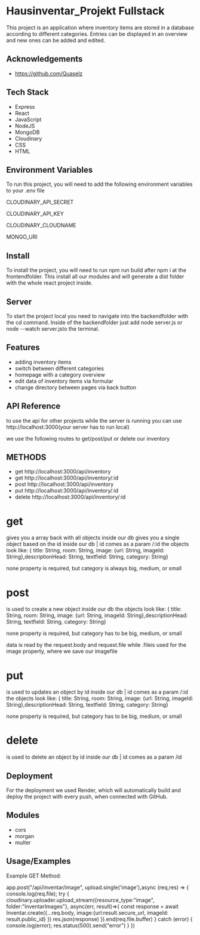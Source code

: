 # Hausinventar_Projekt Fullstack

This project is an application where inventory items are stored in a database according to different categories. Entries can be displayed in an overview and new ones can be added and edited.

## Acknowledgements

- https://github.com/Quaselz

## Tech Stack

- Express
- React
- JavaScript
- NodeJS
- MongoDB
- Cloudinary
- CSS
- HTML

## Environment Variables

To run this project, you will need to add the following environment variables to your .env file

CLOUDINARY_API_SECRET

CLOUDINARY_API_KEY

CLOUDINARY_CLOUDNAME

MONGO_URI

## Install

To install the project, you will need to run npm run build after npm i at the frontendfolder. This install all our modules and will generate a dist folder with the whole react project inside.

## Server

To start the project local you need to navigate into the backendfolder with the cd command. Inside of the backendfolder just add node server.js or node --watch server.jsto the terminal.

## Features

- adding inventory items
- switch between different categories
- homepage with a category overview
- edit data of inventory items via formular
- change directory between pages via back button

## API Reference

to use the api for other projects while the server is running you can use http://localhost:3000(your server has to run local)

we use the following routes to get/post/put or delete our inventory

## METHODS

- get http://localhost:3000/api/inventory
- get http://localhost:3000/api/inventory/:id
- post http://localhost:3000/api/inventory
- put http://localhost:3000/api/inventory/:id
- delete http://localhost:3000/api/inventory/:id

# get

gives you a array back with all objects inside our db
gives you a single object based on the id inside our db | id comes as a param /:id
the objects look like: { title: String, room: String, image: {url: String, imageId: String},descriptionHead: String, textfield: String, category: String}

none property is required, but category is always big, medium, or small

# post

is used to create a new object inside our db
the objects look like: { title: String, room: String, image: {url: String, imageId: String},descriptionHead: String, textfield: String, category: String}

none property is required, but category has to be big, medium, or small

data is read by the request.body and request.file while .fileis used for the image property, where we save our imagefile

# put

is used to updates an object by id inside our db | id comes as a param /:id
the objects look like: { title: String, room: String, image: {url: String, imageId: String},descriptionHead: String, textfield: String, category: String}

none property is required, but category has to be big, medium, or small

# delete

is used to delete an object by id inside our db | id comes as a param /id

## Deployment

For the deployment we used Render, which will automatically build and deploy the project with every push, when connected with GitHub.

## Modules

- cors
- morgan
- multer

## Usage/Examples

Example GET Method:

app.post("/api/inventar/image", upload.single('image'),async (req,res) => {
console.log(req.file);
try {
cloudinary.uploader.upload_stream({resource_type:"image", folder:"InventarImages"},
async(err, result)=>{
const response = await Inventar.create({...req.body,
image:{url:result.secure_url, imageId: result.public_id}
})
res.json(response)
}).end(req.file.buffer)
} catch (error) {
console.log(error);
res.status(500).send("error")
}
})
